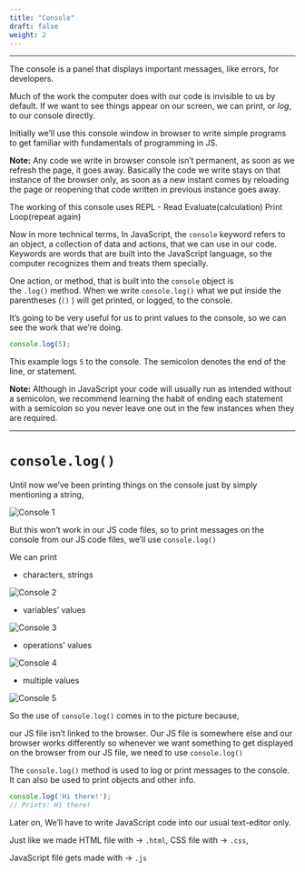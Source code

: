 ```yaml
---
title: "Console"
draft: false
weight: 2
---
```


---

The console is a panel that displays important messages, like errors, for developers. 

Much of the work the computer does with our code is invisible to us by default. If we want to see things appear on our screen, we can print, or *log*, to our console directly.

Initially we’ll use this console window in browser to write simple programs to get familiar with fundamentals of programming in JS.

**Note:** Any code we write in browser console isn’t permanent, as soon as we refresh the page, it goes away. Basically the code we write stays on that instance of the browser only, as soon as a new instant comes by reloading the page or reopening that code written in previous instance goes away.

The working of this console uses REPL - Read Evaluate(calculation) Print Loop(repeat again)

Now in more technical terms, In JavaScript, the `console` keyword refers to an object, a collection of data and actions, that we can use in our code. Keywords are words that are built into the JavaScript language, so the computer recognizes them and treats them specially.

One action, or method, that is built into the `console` object is the `.log()` method. When we write `console.log()` what we put inside the parentheses (`()` ) will get printed, or logged, to the console.

It’s going to be very useful for us to print values to the console, so we can see the work that we’re doing.

```jsx
console.log(5);
```

This example logs `5` to the console. The semicolon denotes the end of the line, or statement.

**Note:** Although in JavaScript your code will usually run as intended without a semicolon, we recommend learning the habit of ending each statement with a semicolon so you never leave one out in the few instances when they are required.

---

# `console.log()`

Until now we’ve been printing things on the console just by simply mentioning a string,

![Console 1](../../../../images/notes/Console/1.png)

But this won’t work in our JS code files, so to print messages on the console from our JS code files, we’ll use `console.log()`

We can print 

- characters, strings

![Console 2](../../../../images/notes/Console/2.png)

- variables’ values

![Console 3](../../../../images/notes/Console/3.png)

- operations’ values

![Console 4](../../../../images/notes/Console/4.png)

- multiple values

![Console 5](../../../../images/notes/Console/5.png)

So the use of `console.log()` comes in to the picture because,

our JS file isn’t linked to the browser. Our JS file is somewhere else and our browser works differently so whenever we want something to get displayed on the browser from our JS file, we need to use `console.log()`

The `console.log()` method is used to log or print messages to the console. It can also be used to print objects and other info.

```jsx
console.log('Hi there!');
// Prints: Hi there!
```

Later on, We’ll have to write JavaScript code into our usual text-editor only.

Just like we made HTML file with → `.html`, CSS file with → `.css`,

JavaScript file gets made with → `.js`